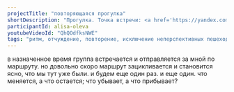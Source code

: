 ```yaml
---
projectTitle: "повторяющаяся прогулка"
shortDescription: "Прогулка. Точка встречи: <a href='https://yandex.com/maps/157/minsk/?ll=27.557962%2C53.916684&mode=search&sll=27.557203%2C53.917272&sspn=0.002135%2C0.000888&text=53.9169558%2C%2027.556858&z=18' target='_blank'>(53.9169558, 27.5568558)</a>"
participantId: alisa-oleva
youtubeVideoId: "QhQOdfksNWE" 
tags: "ритм, отчуждение, повторение, исключение неперспективных пешеходов, совпадание, контингентность, рассеянная коллективность, эксплуатация скрытой мотивации, у у у у у у у у у у у у у у у у у ууу, джой ускорение, протоколы самоорганизации, быстрое знание -ые -я, социальная хореография, спортивный интерес"
---
```


в назначенное время группа встречается и отправляется за мной по маршруту. но довольно скоро маршрут зацикливается и становится ясно, что мы тут уже были. и будем еще один раз. и еще один. что меняется, а что остается; что убывает, а что прибывает?
